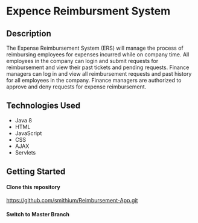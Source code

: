# Expence Reimbursment System

## Description 
The Expense Reimbursement System (ERS) will manage the process of reimbursing employees for expenses incurred while on company time. All employees in the company can login and submit requests for reimbursement and view their past tickets and pending requests. Finance managers can log in and view all reimbursement requests and past history for all employees in the company. Finance managers are authorized to approve and deny requests for expense reimbursement.

## Technologies Used

- Java 8
- HTML
- JavaScript
- CSS
- AJAX
- Servlets

## Getting Started
#### Clone this repository
https://github.com/smithium/Reimbursement-App.git

#### Switch to Master Branch

